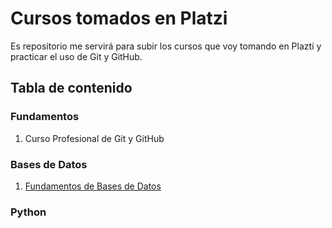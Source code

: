 # Cursos tomados en Platzi

Es repositorio me servirá para subir los cursos que voy tomando en Plazti y practicar el uso de Git y GitHub.

## Tabla de contenido

### Fundamentos
1. Curso Profesional de Git y GitHub

### Bases de Datos
1. [Fundamentos de Bases de Datos](https://github.com/raulgomezh/Cursos-Platzi/tree/master/Fundamentos%20de%20Bases%20de%20Datos)

### Python
